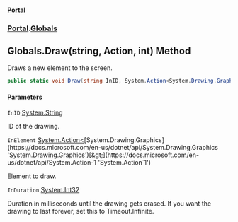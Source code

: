 #### [Portal](index.md 'index')
### [Portal](Portal.md 'Portal').[Globals](Portal.Globals.md 'Portal.Globals')

## Globals.Draw(string, Action<Graphics>, int) Method

Draws a new element to the screen.

```csharp
public static void Draw(string InID, System.Action<System.Drawing.Graphics> InElement, int InDuration=-1);
```
#### Parameters

<a name='Portal.Globals.Draw(string,System.Action_System.Drawing.Graphics_,int).InID'></a>

`InID` [System.String](https://docs.microsoft.com/en-us/dotnet/api/System.String 'System.String')

ID of the drawing.

<a name='Portal.Globals.Draw(string,System.Action_System.Drawing.Graphics_,int).InElement'></a>

`InElement` [System.Action&lt;](https://docs.microsoft.com/en-us/dotnet/api/System.Action-1 'System.Action`1')[System.Drawing.Graphics](https://docs.microsoft.com/en-us/dotnet/api/System.Drawing.Graphics 'System.Drawing.Graphics')[&gt;](https://docs.microsoft.com/en-us/dotnet/api/System.Action-1 'System.Action`1')

Element to draw.

<a name='Portal.Globals.Draw(string,System.Action_System.Drawing.Graphics_,int).InDuration'></a>

`InDuration` [System.Int32](https://docs.microsoft.com/en-us/dotnet/api/System.Int32 'System.Int32')

Duration in milliseconds until the drawing gets erased. If you want the drawing to last forever, set this to Timeout.Infinite.